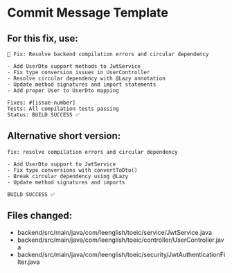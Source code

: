 # Commit Message Template

## For this fix, use:

```
🔧 Fix: Resolve backend compilation errors and circular dependency

- Add UserDto support methods to JwtService
- Fix type conversion issues in UserController
- Resolve circular dependency with @Lazy annotation
- Update method signatures and import statements
- Add proper User to UserDto mapping

Fixes: #[issue-number]
Tests: All compilation tests passing
Status: BUILD SUCCESS ✅
```

## Alternative short version:

```
fix: resolve compilation errors and circular dependency

- Add UserDto support to JwtService
- Fix type conversions with convertToDto()
- Break circular dependency using @Lazy
- Update method signatures and imports

BUILD SUCCESS ✅
```

## Files changed:

- backend/src/main/java/com/leenglish/toeic/service/JwtService.java
- backend/src/main/java/com/leenglish/toeic/controller/UserController.java
- backend/src/main/java/com/leenglish/toeic/security/JwtAuthenticationFilter.java
